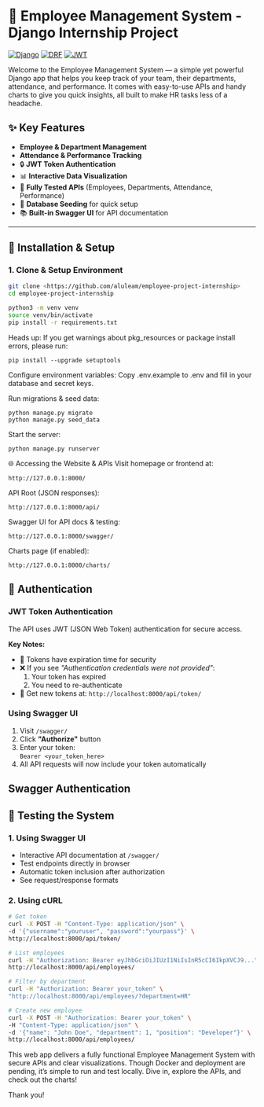 # 🏢 Employee Management System - Django Internship Project

[![Django](https://img.shields.io/badge/Django-4.2-brightgreen.svg)](https://www.djangoproject.com/)
[![DRF](https://img.shields.io/badge/DRF-3.14-blue.svg)](https://www.django-rest-framework.org/)
[![JWT](https://img.shields.io/badge/JWT-Auth-orange.svg)](https://jwt.io/)


Welcome to the Employee Management System — a simple yet powerful Django app that helps you keep track of your team, their departments, attendance, and performance. It comes with easy-to-use APIs and handy charts to give you quick insights, all built to make HR tasks less of a headache.

## ✨ Key Features
- **Employee & Department Management**  
- **Attendance & Performance Tracking**  
- 🔒 **JWT Token Authentication**  
- 📊 **Interactive Data Visualization**  
- 🧪 **Fully Tested APIs** (Employees, Departments, Attendance, Performance)
- 🌱 **Database Seeding** for quick setup
- 📚 **Built-in Swagger UI** for API documentation

---

## 🚀 Installation & Setup

### 1. Clone & Setup Environment
```bash
git clone <https://github.com/aluleam/employee-project-internship>
cd employee-project-internship

python3 -m venv venv
source venv/bin/activate
pip install -r requirements.txt
```
Heads up:
If you get warnings about pkg_resources or package install errors, please run:

```
pip install --upgrade setuptools
```

Configure environment variables:
Copy .env.example to .env and fill in your database and secret keys.

Run migrations & seed data:
```
python manage.py migrate
python manage.py seed_data
```
Start the server:
```
python manage.py runserver
```

🌐 Accessing the Website & APIs
Visit homepage or frontend at:
```
http://127.0.0.1:8000/
```

API Root (JSON responses):
```
http://127.0.0.1:8000/api/
```

Swagger UI for API docs & testing:
```
http://127.0.0.1:8000/swagger/
```

Charts page (if enabled):
```
http://127.0.0.1:8000/charts/
```

## 🔐 Authentication

### JWT Token Authentication
The API uses JWT (JSON Web Token) authentication for secure access. 

**Key Notes:**
- 🔑 Tokens have expiration time for security
- ❌ If you see _"Authentication credentials were not provided"_:
  1. Your token has expired
  2. You need to re-authenticate
- 🔄 Get new tokens at: `http://localhost:8000/api/token/`

### Using Swagger UI
1. Visit `/swagger/`
2. Click **"Authorize"** button
3. Enter your token:  
   `Bearer <your_token_here>`
4. All API requests will now include your token automatically

## Swagger Authentication

## 🧪 Testing the System

### 1. Using Swagger UI
- Interactive API documentation at `/swagger/`
- Test endpoints directly in browser
- Automatic token inclusion after authorization
- See request/response formats

### 2. Using cURL
```bash
# Get token
curl -X POST -H "Content-Type: application/json" \
-d '{"username":"youruser", "password":"yourpass"}' \
http://localhost:8000/api/token/

# List employees
curl -H "Authorization: Bearer eyJhbGciOiJIUzI1NiIsInR5cCI6IkpXVCJ9..." \
http://localhost:8000/api/employees/

# Filter by department
curl -H "Authorization: Bearer your_token" \
"http://localhost:8000/api/employees/?department=HR"

# Create new employee
curl -X POST -H "Authorization: Bearer your_token" \
-H "Content-Type: application/json" \
-d '{"name": "John Doe", "department": 1, "position": "Developer"}' \
http://localhost:8000/api/employees/

```

This web app delivers a fully functional Employee Management System with secure APIs and clear visualizations.
Though Docker and deployment are pending, it’s simple to run and test locally.
Dive in, explore the APIs, and check out the charts!

Thank you!
